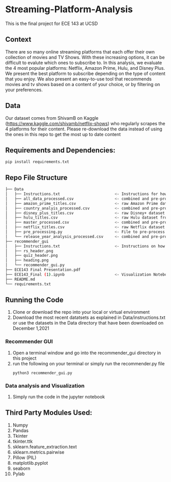 # Streaming-Platform-Analysis
This is the final project for ECE 143 at UCSD
## Context
There are so many online streaming platforms that each offer their own collection of movies and TV Shows. With these increasing options, it can be difficult to evalute which ones to subscribe to. In this analysis, we evaluate the 4 most popular platforms: Netflix, Amazon Prime, Hulu, and Disney Plus. We present the best platform to subscribe depending on the type of content that you enjoy. We also present an easy-to-use tool that recommends movies and tv shows based on a content of your choice, or by filtering on your preferences. 

## Data
Our dataset comes from ShivamB on Kaggle (https://www.kaggle.com/shivamb/netflix-shows) who regularly scrapes the 4 platforms for their content. Please re-download the data instead of using the ones in this repo to get the most up to date content 

## Requirements and Dependencies:
```
pip install requirements.txt

```
## Repo File Structure 
```bash
├── Data
│   ├── Instructions.txt                        <- Instructions for how to download the most recent scrape of the data from Kaggle
│   ├── all_data_processed.csv                  <- combined and pre-processed dataset for all 4 platforms after running pre_processing.py
│   ├── amazon_prime_titles.csv                 <- raw Amazon Prime dataset from kaggle after following instruction in instructions.txt
│   ├── country_analyis_processed.csv           <- combined and pre-processed dataset for country level analysis after running pre_processing.py
│   ├── disney_plus_titles.csv                  <- raw Disney+ dataset from kaggle after following instruction in instructions.txt
│   ├── hulu_titles.csv                         <- raw Hulu dataset from kaggle after following instruction in instructions.txt
│   ├── master_processed.csv                    <- combined and pre-processed dataset for visualizations (removing null rows + director/cast data)
│   ├── netflix_titles.csv                      <- raw Netflix dataset from kaggle after following instruction in instructions.txt
│   ├── pre_processing.py                       <- File to pre-process and create sub_tables for analysis
│   └── release_year_analysis_processed.csv     <- combined and pre-processed dataset for release year analysis after running pre_processing.py
├── recommender_gui
│   ├── Instructions.txt                        <- Instructions on how to run the recommender GUI
│   ├── rs_header.png
│   ├── quiz_header.png
│   ├── heading.png
│   └── recommender_gui.py                      
├── ECE143 Final Presentation.pdf
├── ECE143_Final (1).ipynb                      <- Visualization Notebook
├── README.md
└── requirements.txt
```

## Running the Code
  1) Clone or download the repo into your local or virtual environment 
  2) Download the most recent datatsets as explained in Data/instructions.txt or use the datasets in the Data directory that have been downloaded on December 1,2021

### Recommender GUI
  1) Open a terminal window and go into the recommender_gui directory in this project 
  2) run the following on your terminal or simply run the recommender.py file 
      ```
      python3 recommender_gui.py
      ```
### Data analysis and Visualization
  1) Simply run the code in the jupyter notebook 

## Third Party Modules Used: 
  1) Numpy
  2) Pandas 
  3) Tkinter 
  4) tkinter.ttk
  5) sklearn.feature_extraction.text
  6) sklearn.metrics.pairwise
  7) Pillow (PIL) 
  8) matplotlib.pyplot 
  9) seaborn 
  10) Pylab
  
  
